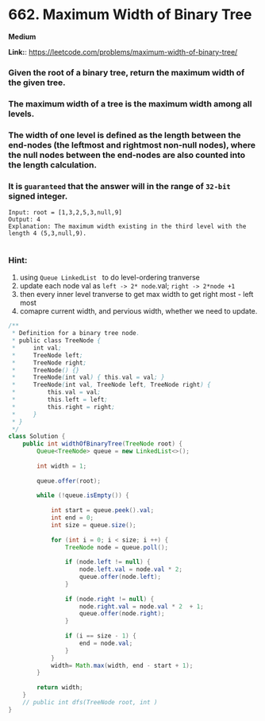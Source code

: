 # 662. Maximum Width of Binary Tree

**Medium**

**Link:**: https://leetcode.com/problems/maximum-width-of-binary-tree/

### Given the root of a binary tree, return the maximum width of the given tree.

### The maximum width of a tree is the maximum width among all levels.

### The width of one level is defined as the length between the end-nodes (the leftmost and rightmost non-null nodes), where the null nodes between the end-nodes are also counted into the length calculation.

### It is `guaranteed` that the answer will in the range of `32-bit` signed integer.

``` 
Input: root = [1,3,2,5,3,null,9]
Output: 4
Explanation: The maximum width existing in the third level with the length 4 (5,3,null,9).


```

### Hint:
1. using `Queue LinkedList ` to do level-ordering tranverse
2. update each node val as `left -> 2* node`.val; `right -> 2*node +1`
3. then every inner level tranverse to get max width to get right most - left most
4. comapre current width, and pervious width, whether we need to update.


```java
/**
 * Definition for a binary tree node.
 * public class TreeNode {
 *     int val;
 *     TreeNode left;
 *     TreeNode right;
 *     TreeNode() {}
 *     TreeNode(int val) { this.val = val; }
 *     TreeNode(int val, TreeNode left, TreeNode right) {
 *         this.val = val;
 *         this.left = left;
 *         this.right = right;
 *     }
 * }
 */
class Solution {
    public int widthOfBinaryTree(TreeNode root) {
        Queue<TreeNode> queue = new LinkedList<>();
        
        int width = 1;
        
        queue.offer(root);
        
        while (!queue.isEmpty()) {
            
            int start = queue.peek().val;
            int end = 0;
            int size = queue.size();
            
            for (int i = 0; i < size; i ++) {
                TreeNode node = queue.poll();
                
                if (node.left != null) {
                    node.left.val = node.val * 2;
                    queue.offer(node.left);
                }
                
                if (node.right != null) {
                    node.right.val = node.val * 2  + 1;
                    queue.offer(node.right);
                }
                
                if (i == size - 1) {
                    end = node.val;
                }
            }
            width= Math.max(width, end - start + 1);
        }
        
        return width;
    }
    // public int dfs(TreeNode root, int )
}

```
